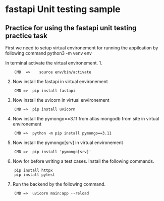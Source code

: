 # fastapi Unit testing sample

## Practice for using the fastapi unit testing practice task

First we need to setup virtual environement for running the appilcation by following command
python3 -m venv env

In terminal activate the virtual environement. 
1. 
```
    CMD  =>    source env/bin/activate
```

2. Now install the fastapi in virtual environement
```    
    CMD =>  pip install fastapi  
```

3. Now install the uvicorn in virtual environement
```    
    CMD =>  pip install uvicorn
```

4. Now install the pymongo==3.11 from atlas mongodb from site in virtual environement
```    
    CMD =>  python -m pip install pymongo==3.11
```

5. Now install the pymongo[srv] in virtual environement
```    
    CMD =>  pip install 'pymongo[srv]' 
```

6. Now for before writing a test cases. Install the following commands.
```
    pip install httpx
    pip install pytest
```

7. Run the backend by the following command.
```    
    CMD =>  uvicorn main:app --reload
```
